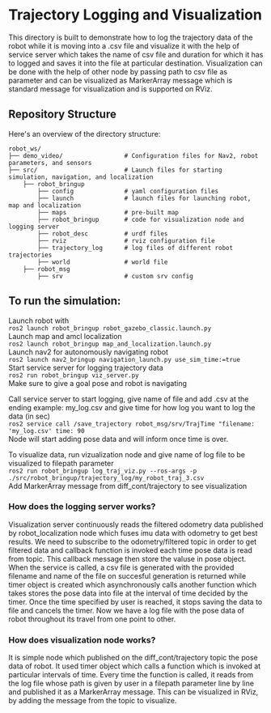 # Trajectory Logging and Visualization 
This directory is built to demonstrate how to log the trajectory data of the robot while it is moving into a .csv file and visualize it with the help of service server which takes the name of csv file and duration for which it has to logged and saves it into the file at particular destination.
Visualization can be done with the help of other node by passing path to csv file as parameter and can be visualized as MarkerArray message which is standard message for visualization and is supported on RViz.

## Repository Structure
Here's an overview of the directory structure:
```
robot_ws/
├── demo_video/                 # Configuration files for Nav2, robot parameters, and sensors
├── src/                        # Launch files for starting simulation, navigation, and localization
    ├── robot_bringup
        ├── config              # yaml configuration files 
        ├── launch              # launch files for launching robot, map and localization
        ├── maps                # pre-built map
        ├── robot_bringup       # code for visualization node and logging server
        ├── robot_desc          # urdf files
        ├── rviz                # rviz configuration file
        ├── trajectory_log      # log files of different robot trajectories
        ├── world               # world file
    ├── robot_msg
        ├── srv                 # custom srv config

```

## To run the simulation:
Launch robot with  
```ros2 launch robot_bringup robot_gazebo_classic.launch.py```  
Launch map and amcl localization  
```ros2 launch robot_bringup map_and_localization.launch.py```  
Launch nav2 for autonomously navigating robot    
```ros2 launch nav2_bringup navigation_launch.py use_sim_time:=true```  
Start service server for logging trajectory data  
```ros2 run robot_bringup viz_server.py```  
Make sure to give a goal pose and robot is navigating  

Call service server to start logging, give name of file and add .csv at the ending example: my_log.csv and give time for how log you want to log the data (in sec)  
```ros2 service call /save_trajectory robot_msg/srv/TrajTime "filename: 'my_log.csv' time: 90```  
Node will start adding pose data and will inform once time is over.  

To visualize data, run vizualization node and give name of log file to be visualized to filepath parameter  
```ros2 run robot_bringup log_traj_viz.py --ros-args -p ./src/robot_bringup/trajectory_log/my_robot_traj_3.csv ```  
Add MarkerArray message from diff_cont/trajectory to see visualization  

### How does the logging server works?
Visualization server continuously reads the filtered odometry data published by robot_localization node which fuses imu data with odometry to get best results. We need to subscribe to the odometry/filtered topic in order to get filtered data and callback function is invoked each time pose data is read from topic. This callback message then store the valuse in pose object. 
When the service is called, a csv file is generated with the provided filename and name of the file on succesful generation is returned while timer object is created which asynchronously calls another function which takes stores the pose data into file at the interval of time decided by the timer. Once the time specified by user is reached, it stops saving the data to file and cancels the timer. Now we have a log file with the pose data of robot throughout its travel from one point to other.

### How does visualization node works?
It is simple node which published on the diff_cont/trajectory topic the pose data of robot. It used timer object which calls a function which is invoked at particular intervals of time. Every time the function is called, it reads from the log file whose path is given by user in a filepath parameter line by line and published it as a MarkerArray message. This can be visualized in RViz, by adding the message from the topic to visualize. 
